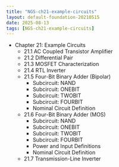 ```yaml
---
title: "NGS-ch21-example-circuits"
layout: default-foundation-20210515
date: 2025-08-13
tags: [NGS-ch21-example-circuits]
---
```


- Chapter 21: Example Circuits  
  - 21.1 AC Coupled Transistor Amplifier  
  - 21.2 Differential Pair  
  - 21.3 MOSFET Characterization  
  - 21.4 RTL Inverter  
  - 21.5 Four-Bit Binary Adder (Bipolar)  
    - Subcircuit: NAND  
    - Subcircuit: ONEBIT  
    - Subcircuit: TWOBIT  
    - Subcircuit: FOURBIT  
    - Nominal Circuit Definition  
  - 21.6 Four-Bit Binary Adder (MOS)  
    - Subcircuit: NAND  
    - Subcircuit: ONEBIT  
    - Subcircuit: TWOBIT  
    - Subcircuit: FOURBIT  
    - Power and Input Definitions  
    - Nominal Circuit Definition  
  - 21.7 Transmission-Line Inverter
